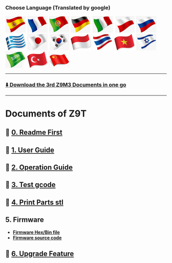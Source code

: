 ### Choose Language (Translated by google)
[![](../../lanpic/ES.png)](https://github-com.translate.goog/ZONESTAR3D/Z9/tree/main/Z9M3/Z9T?_x_tr_sl=en&_x_tr_tl=es)
[![](../../lanpic/FR.png)](https://github-com.translate.goog/ZONESTAR3D/Z9/tree/main/Z9M3/Z9T?_x_tr_sl=en&_x_tr_tl=fr)
[![](../../lanpic/PT.png)](https://github-com.translate.goog/ZONESTAR3D/Z9/tree/main/Z9M3/Z9T?_x_tr_sl=en&_x_tr_tl=pt)
[![](../../lanpic/DE.png)](https://github-com.translate.goog/ZONESTAR3D/Z9/tree/main/Z9M3/Z9T?_x_tr_sl=en&_x_tr_tl=de)
[![](../../lanpic/IT.png)](https://github-com.translate.goog/ZONESTAR3D/Z9/tree/main/Z9M3/Z9T?_x_tr_sl=en&_x_tr_tl=it)
[![](../../lanpic/PL.png)](https://github-com.translate.goog/ZONESTAR3D/Z9/tree/main/Z9M3/Z9T?_x_tr_sl=en&_x_tr_tl=pl)
[![](../../lanpic/RU.png)](https://github-com.translate.goog/ZONESTAR3D/Z9/tree/main/Z9M3/Z9T?_x_tr_sl=en&_x_tr_tl=ru)
[![](../../lanpic/GR.png)](https://github-com.translate.goog/ZONESTAR3D/Z9/tree/main/Z9M3/Z9T?_x_tr_sl=en&_x_tr_tl=el)
[![](../../lanpic/JP.png)](https://github-com.translate.goog/ZONESTAR3D/Z9/tree/main/Z9M3/Z9T?_x_tr_sl=en&_x_tr_tl=ja)
[![](../../lanpic/KR.png)](https://github-com.translate.goog/ZONESTAR3D/Z9/tree/main/Z9M3/Z9T?_x_tr_sl=en&_x_tr_tl=ko)
[![](../../lanpic/ID.png)](https://github-com.translate.goog/ZONESTAR3D/Z9/tree/main/Z9M3/Z9T?_x_tr_sl=en&_x_tr_tl=id)
[![](../../lanpic/TH.png)](https://github-com.translate.goog/ZONESTAR3D/Z9/tree/main/Z9M3/Z9T?_x_tr_sl=en&_x_tr_tl=th)
[![](../../lanpic/VN.png)](https://github-com.translate.goog/ZONESTAR3D/Z9/tree/main/Z9M3/Z9T?_x_tr_sl=en&_x_tr_tl=vi)
[![](../../lanpic/IL.png)](https://github-com.translate.goog/ZONESTAR3D/Z9/tree/main/Z9M3/Z9T?_x_tr_sl=en&_x_tr_tl=iw)
[![](../../lanpic/SA.png)](https://github-com.translate.goog/ZONESTAR3D/Z9/tree/main/Z9M3/Z9T?_x_tr_sl=en&_x_tr_tl=ar)
[![](../../lanpic/TR.png)](https://github-com.translate.goog/ZONESTAR3D/Z9/tree/main/Z9M3/Z9T?_x_tr_sl=en&_x_tr_tl=tr)
[![](../../lanpic/CN.png)](https://github-com.translate.goog/ZONESTAR3D/Z9/tree/main/Z9M3/Z9T?_x_tr_sl=en&_x_tr_tl=zh-CN)

-----
### [:arrow_down: **Download the 3rd Z9M3 Documents in one go**](https://downgit.github.io/#/home?url=https:%2F%2Fgithub.com%2FZONESTAR3D%2FZ9%2Ftree%2Fmain%2FZ9M3%2FZ9T)  

-----
# Documents of Z9T
## :blue_book: [0. Readme First](./Readme%20First%20V3.pdf)
## :file_folder: [1. User Guide](./1.%20User%20Guide/)
## :file_folder: [2. Operation Guide](./2.%20Operation%20Guide/) 
## :file_folder: [3. Test gcode](./3.%20Test%20gcode/) 
## :file_folder: [4. Print Parts stl](./4.%20Print%20Parts%20stl/) 
## 5. Firmware
- [**Firmware Hex/Bin file**](https://github.com/ZONESTAR3D/Firmware/tree/master/Z9/Z9M3)  
- [**Firmware source code** ](https://github.com/ZONESTAR3D/source-code-for-3d-printer)
## :file_folder: [6. Upgrade Feature](./6.%20Upgrade%20Feature/) 
